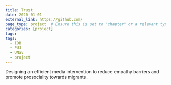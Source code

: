 ```yaml
---
title: Trust
date: 2020-01-01
external_link: https://github.com/
page_type: project  # Ensure this is set to "chapter" or a relevant type, not "publication"
categories: [project]
tags: 
tags:
  - IDB
  - PUJ
  - UNav
  - project
---
```


Designing an efficient media intervention to reduce empathy barriers and promote prosociality towards migrants.

<!--more-->
